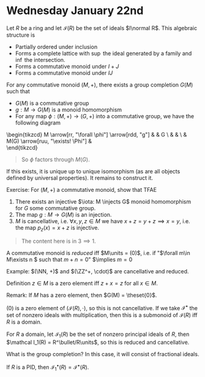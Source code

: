 # Wednesday January 22nd

Let $R$ be a ring and let $\mathcal{I} (R)$ be the set of ideals $I\normal R$. 
This algebraic structure is

- Partially ordered under inclusion
- Forms a complete lattice with $\sup$ the ideal generated by a family and $\inf$ the intersection.
- Forms a commutative monoid under $I+J$
- Forms a commutative monoid under $IJ$

For any commutative monoid $(M, +)$, there exists a group completion $G(M)$ such that

- $G(M)$ is a commutative group
- $g: M \to G(M)$ is a monoid homomorphism
- For any map $\phi: (M, +) \to (G, +)$  into a commutative group, we have the following diagram

\begin{tikzcd}
M \arrow[rr, "\forall \phi"] \arrow[rdd, "g"] &                                   & G \\
                                              &                                   &   \\
                                              & M(G) \arrow[ruu, "\exists! \Phi"] &  
\end{tikzcd}

> So $\phi$ factors through $M(G)$.

If this exists, it is unique up to unique isomorphism (as are all objects defined by universal properties).
It remains to construct it.

Exercise:
For $(M, +)$ a commutative monoid, show that TFAE

1. There exists an injective $\iota: M \injects G$ monoid homomorphism for $G$ some commutative group.
2. The map $g: M \to G(M)$ is an injection.
3. $M$ is cancellative, i.e. $\forall x,y,z\in M$ we have $x+z = y+z \implies x = y$, i.e. the map $p_z(x) = x + z$ is injective.

> The content here is in $3 \implies 1$.

A commutative monoid is *reduced* iff $M\units = (0)$, i.e. if "$\forall m\in M\exists n $ such that $m+n = 0$" $\implies $m=0$

Example:
$(\NN, +)$ and $(\ZZ^+, \cdot)$ are cancellative and reduced.

Definition
$z\in M$ is a zero element iff $z+x = z$ for all $x\in M$.

Remark:
If $M$ has a zero element, then $G(M) = \theset{0}$.

$(0)$ is a zero element of $(\mathcal I(R), \cdot)$, so this is not cancellative.
If we take $\mathcal{I}^\bullet$ the set of nonzero ideals with multiplication, then this is a submonoid of $\mathcal{I}(R)$ iff $R$ is a domain.

For $R$ a domain, let $\mathcal{I}_1(R)$ be the set of nonzero principal ideals of $R$, then $\mathcal I_1(R) = R^\bullet/R\units$, so this is reduced and cancellative.

What is the group completion? 
In this case, it will consist of fractional ideals.

If $R$ is a PID, then $\mathcal I_1^\bullet(R) = \mathcal I^\bullet (R)$.

